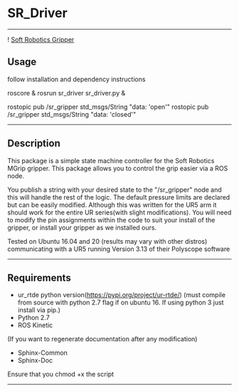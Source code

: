 # SR_Driver

---

! [Soft Robotics Gripper](soft_robotics_repo.jpg)

## Usage

follow installation and dependency instructions

roscore &
rosrun sr_driver sr_driver.py &

rostopic pub /sr_gripper std_msgs/String "data: 'open'"
rostopic pub /sr_gripper std_msgs/String "data: 'closed'"


---

## Description
This package is a simple state machine controller for the Soft Robotics MGrip gripper. This package allows you to
control the grip easier via a ROS node. 

You publish a string with your desired state to the "/sr_gripper" node and this will handle the rest of the logic.
The default pressure limits are declared but can be easily modified. Although this was written for the UR5 arm it should
work for the entire UR series(with slight modifications). You will need to modify the pin assignments within the code to
suit your install of the gripper, or install your gripper as we installed ours.

Tested on Ubuntu 16.04 and 20 (results may vary with other distros)
communicating with a UR5 running Version 3.13 of their Polyscope software

---

## Requirements
* ur_rtde python version(https://pypi.org/project/ur-rtde/) (must compile from source with python 2.7 flag if on ubuntu 16. If using python 3 just install via pip.)
* Python 2.7
* ROS Kinetic


(If you want to regenerate documentation after any modification)
* Sphinx-Common
* Sphinx-Doc

Ensure that you chmod +x the script

---


